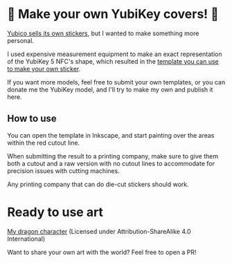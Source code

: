 # 🔑 Make your own YubiKey covers! 🔑

[Yubico sells its own stickers](https://www.yubico.com/nl/product/yubistyle-covers), but I wanted to make something more personal.

I used expensive measurement equipment to make an exact representation of the YubiKey 5 NFC's shape, which resulted in the [template you can use to make your own sticker](./Templates).

If you want more models, feel free to submit your own templates, or you can donate me the YubiKey model, and I'll try to make my own and publish it here.

## How to use

You can open the template in Inkscape, and start painting over the areas within the red cutout line.

When submitting the result to a printing company, make sure to give them both a cutout and a raw version with no cutout lines to accommodate for precision issues with cutting machines.

Any printing company that can do die-cut stickers should work.

# Ready to use art

[My dragon character](./Art/Yubikey%205%20NFC/Orebark) (Licensed under Attribution-ShareAlike 4.0 International)

Want to share your own art with the world? Feel free to open a PR!